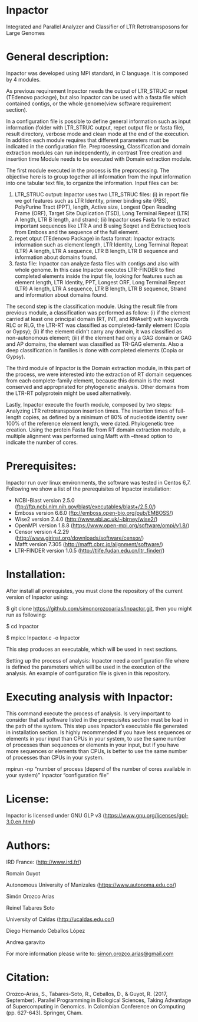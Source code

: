 # Inpactor
Integrated and Parallel Analyzer and Classifier of LTR Retrotransposons for Large Genomes

# General description: 

Inpactor was developed using MPI standard, in C language. It is composed by 4 modules.

As previous requirement Inpactor needs the output of LTR_STRUC or repet (TEdenovo package), but also Inpactor can be used with a fasta file which contained contigs, or the whole genome(view software requirement section).

In a configuration file is possible to define general information such as input information (folder with LTR_STRUC output, repet output file or fasta file), result directory, verbose mode and clean mode at the end of the execution. In addition each module requires that different parameters must be indicated in the configuration file. Preprocessing, Classification and domain extraction modules can run independently, in contrast Tree creation and insertion time Module needs to be executed with Domain extraction module.

The first module executed in the process is the preprocessing. The objective here is to group together all information from the input information into one tabular text file, to organize the information. Input files can be:
1) LTR_STRUC output: Inpactor uses two LTR_STRUC files: (i) in report file we got features such as LTR Identity, primer binding site (PBS), PolyPurine Tract (PPT), length, Active size, Longest Open Reading Frame (ORF), Target Site Duplication (TSD), Long Terminal Repeat (LTR) A length, LTR B length, and strand; (ii) Inpactor uses Fasta file to extract important sequences like LTR A and B using Seqret and Extractseq tools from Emboss and the sequence of the full element.
2) repet otput (TEdenovo Package) in fasta format: Inpactor extracts information such as element length, LTR Identity, Long Terminal Repeat (LTR) A length, LTR A sequence, LTR B length, LTR B sequence and information about domains found. 
3) fasta file: Inpactor can analyze fasta files with contigs and also with whole genome. In this case Inpactor executes LTR-FINDER to find completed elements inside the input file, looking for features such as element length, LTR Identity, PPT, Longest ORF, Long Terminal Repeat (LTR) A length, LTR A sequence, LTR B length, LTR B sequence, Strand and information about domains found.

The second step is the classification module. Using the result file from previous module, a classification was performed as follow: (i) if the element carried at least one principal domain (RT, INT, and RNAseH) with keywords RLC or RLG, the LTR-RT was classified as completed-family element (Copia or Gypsy); (ii) if the element didn’t carry any domain, it was classified as non-autonomous element; (iii) if the element had only a GAG domain or GAG and AP domains, the element was classified as TR-GAG elements. Also a deep classification in families is done with completed elements (Copia or Gypsy).

The third module of Inpactor is the Domain extraction module, in this part of the process, we were interested into the extraction of RT domain sequences from each complete-family element, because this domain is the most conserved and appropriated for phylogenetic analysis. Other domains from the LTR-RT polyprotein might be used alternatively. 

Lastly, Inpactor execute the fourth module, composed by two steps:
Analyzing LTR retrotransposon insertion times.
The insertion times of full-length copies, as defined by a minimum of 80% of nucleotide identity over 100% of the reference element length, were dated.
Phylogenetic tree creation.
Using the protein Fasta file from RT domain extraction module, a multiple alignment was performed using Mafft with –thread option to indicate the number of cores.

# Prerequisites: 
Inpactor run over linux environments, the software was tested in Centos 6,7.  Following we show a list of the prerequisites of Inpactor installation:

- NCBI-Blast version 2.5.0 (ftp://ftp.ncbi.nlm.nih.gov/blast/executables/blast+/2.5.0/)
- Emboss version 6.6.0 (ftp://emboss.open-bio.org/pub/EMBOSS/)
- Wise2 version 2.4.0 (http://www.ebi.ac.uk/~birney/wise2/)
- OpenMPI version 1.8.8 (https://www.open-mpi.org/software/ompi/v1.8/)
- Censor version 4.2.29 (http://www.girinst.org/downloads/software/censor/)
- Mafft version 7.305 (http://mafft.cbrc.jp/alignment/software/)
- LTR-FINDER version 1.0.5 (http://tlife.fudan.edu.cn/ltr_finder/)

# Installation:
After install all prerequistes, you must clone the repository of the current version of Inpactor using: 

$ git clone https://github.com/simonorozcoarias/Inpactor.git, then you might run as following:

$ cd Inpactor

$ mpicc Inpactor.c -o Inpactor

This step produces an executable, which will be used in next sections. 

Setting up the process of analysis:
Inpactor need a configuration file where is defined the parameters which will be used in the execution of the analysis. An example of configuration file is given in this repository.

# Executing analysis with Inpactor:

This command execute the process of analysis. Is very important to consider that all software listed in the prerequisites section must be load in the path of the system. This step uses Inpactor’s executable file generated in installation section. Is highly recommended if you have less sequences or elements in your input than CPUs in your system, to use the same number of processes than sequences or elements in your input, but if you have more sequences or elements than CPUs, is better to use the same number of processes than CPUs in your system.

mpirun -np “number of process (depend of the number of cores available in your system)” Inpactor “configuration file”

# License:
Inpactor is licensed under GNU GLP v3
(https://www.gnu.org/licenses/gpl-3.0.en.html)

# Authors:
IRD France: (http://www.ird.fr/) 

Romain Guyot 

Autonomous University of Manizales (https://www.autonoma.edu.co/)

Simón Orozco Arias

Reinel Tabares Soto

University of Caldas (http://ucaldas.edu.co/)

Diego Hernando Ceballos López

Andrea garavito

For more information please write to: simon.orozco.arias@gmail.com

# Citation:
Orozco-Arias, S., Tabares-Soto, R., Ceballos, D., & Guyot, R. (2017, September). Parallel Programming in Biological Sciences, Taking Advantage of Supercomputing in Genomics. In Colombian Conference on Computing (pp. 627-643). Springer, Cham.

